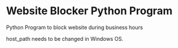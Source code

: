 # Website Blocker Python Program
Python Program to block website during business hours

host_path needs to be changed in Windows OS.
